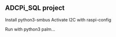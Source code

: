## ADCPi_SQL project

Install python3-smbus
Activate I2C with raspi-config

Run with python3 palm...
